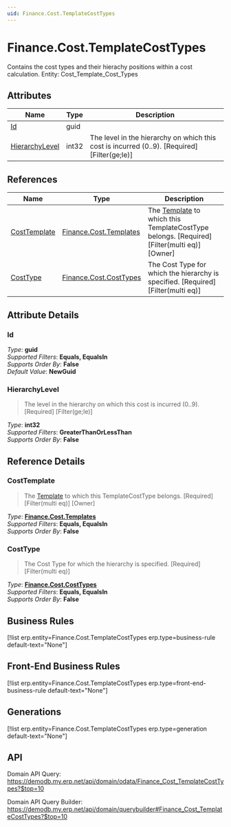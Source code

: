 ```yaml
---
uid: Finance.Cost.TemplateCostTypes
---
```

# Finance.Cost.TemplateCostTypes

Contains the cost types and their hierachy positions within a cost calculation. Entity: Cost_Template_Cost_Types

## Attributes

| Name | Type | Description |
| ---- | ---- | --- |
| [Id](Finance.Cost.TemplateCostTypes.md#Id) | guid |  
| [HierarchyLevel](Finance.Cost.TemplateCostTypes.md#HierarchyLevel) | int32 | The level in the hierarchy on which this cost is incurred (0..9). [Required] [Filter(ge;le)] 

## References

| Name | Type | Description |
| ---- | ---- | --- |
| [CostTemplate](Finance.Cost.TemplateCostTypes.md#CostTemplate) | [Finance.Cost.Templates](Finance.Cost.Templates.md) | The [Template](Finance.Cost.Templates.md) to which this TemplateCostType belongs. [Required] [Filter(multi eq)] [Owner] |
| [CostType](Finance.Cost.TemplateCostTypes.md#CostType) | [Finance.Cost.CostTypes](Finance.Cost.CostTypes.md) | The Cost Type for which the hierarchy is specified. [Required] [Filter(multi eq)] |


## Attribute Details

### Id

_Type_: **guid**  
_Supported Filters_: **Equals, EqualsIn**  
_Supports Order By_: **False**  
_Default Value_: **NewGuid**  

### HierarchyLevel

> The level in the hierarchy on which this cost is incurred (0..9). [Required] [Filter(ge;le)]

_Type_: **int32**  
_Supported Filters_: **GreaterThanOrLessThan**  
_Supports Order By_: **False**  


## Reference Details

### CostTemplate

> The [Template](Finance.Cost.Templates.md) to which this TemplateCostType belongs. [Required] [Filter(multi eq)] [Owner]

_Type_: **[Finance.Cost.Templates](Finance.Cost.Templates.md)**  
_Supported Filters_: **Equals, EqualsIn**  
_Supports Order By_: **False**  

### CostType

> The Cost Type for which the hierarchy is specified. [Required] [Filter(multi eq)]

_Type_: **[Finance.Cost.CostTypes](Finance.Cost.CostTypes.md)**  
_Supported Filters_: **Equals, EqualsIn**  
_Supports Order By_: **False**  



## Business Rules

[!list erp.entity=Finance.Cost.TemplateCostTypes erp.type=business-rule default-text="None"]

## Front-End Business Rules

[!list erp.entity=Finance.Cost.TemplateCostTypes erp.type=front-end-business-rule default-text="None"]

## Generations

[!list erp.entity=Finance.Cost.TemplateCostTypes erp.type=generation default-text="None"]

## API

Domain API Query:
<https://demodb.my.erp.net/api/domain/odata/Finance_Cost_TemplateCostTypes?$top=10>

Domain API Query Builder:
<https://demodb.my.erp.net/api/domain/querybuilder#Finance_Cost_TemplateCostTypes?$top=10>

